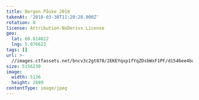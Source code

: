 ```yaml
---
title: Bergen Påske 2018
takenAt: '2018-03-30T11:20:28.000Z'
rotation: 0
license: Attribution-NoDerivs License
geo:
  lat: 60.614022
  lng: 5.076622
tags: []
url: >-
  //images.ctfassets.net/bncv3c2gt878/2EKEYqxp1fYqZDsbWxF1PF/d1546ee4ba13bacf077aa6a1cd5219dd/bergen-pske-2018_26306346977_o
size: 5156230
image:
  width: 5136
  height: 2889
contentType: image/jpeg
---
```


